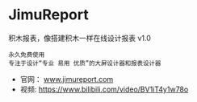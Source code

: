 # JimuReport

积木报表，像搭建积木一样在线设计报表
v1.0

```
永久免费使用
专注于设计“专业 易用 优质”的大屏设计器和报表设计器
```



- 官网： www.jimureport.com
- 视频:  https://www.bilibili.com/video/BV1iT4y1w78o

